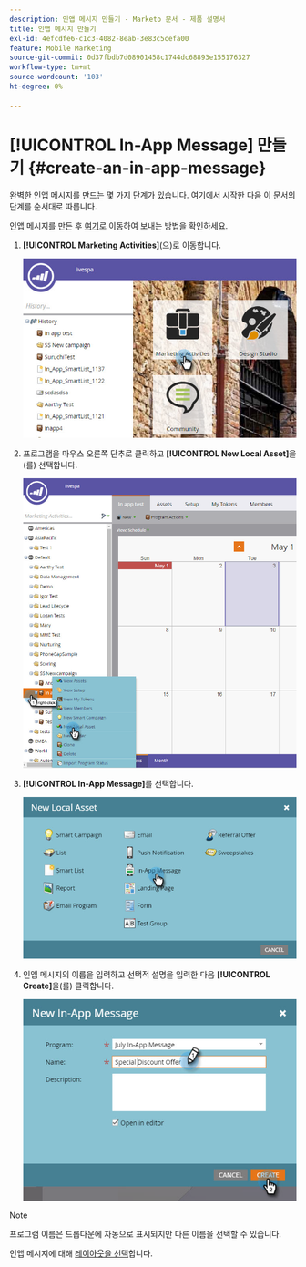 ```yaml
---
description: 인앱 메시지 만들기 - Marketo 문서 - 제품 설명서
title: 인앱 메시지 만들기
exl-id: 4efcdfe6-c1c3-4082-8eab-3e83c5cefa00
feature: Mobile Marketing
source-git-commit: 0d37fbdb7d08901458c1744dc68893e155176327
workflow-type: tm+mt
source-wordcount: '103'
ht-degree: 0%

---
```


# [!UICONTROL In-App Message] 만들기 {#create-an-in-app-message}

완벽한 인앱 메시지를 만드는 몇 가지 단계가 있습니다. 여기에서 시작한 다음 이 문서의 단계를 순서대로 따릅니다.

인앱 메시지를 만든 후 [여기](/help/marketo/product-docs/mobile-marketing/in-app-messages/sending-your-in-app-message/send-your-in-app-message.md)로 이동하여 보내는 방법을 확인하세요.

1. **[!UICONTROL Marketing Activities]**(으)로 이동합니다.

   ![이미지 하나](/help/marketo/product-docs/mobile-marketing/in-app-messages/creating-in-app-messages/assets/create-an-in-app-message-1.png)

1. 프로그램을 마우스 오른쪽 단추로 클릭하고 **[!UICONTROL New Local Asset]**&#x200B;을(를) 선택합니다.

   ![이미지 2](/help/marketo/product-docs/mobile-marketing/in-app-messages/creating-in-app-messages/assets/create-an-in-app-message-2.png)

1. **[!UICONTROL In-App Message]**&#x200B;를 선택합니다.

   ![이미지 3](/help/marketo/product-docs/mobile-marketing/in-app-messages/creating-in-app-messages/assets/create-an-in-app-message-3.png)

1. 인앱 메시지의 이름을 입력하고 선택적 설명을 입력한 다음 **[!UICONTROL Create]**&#x200B;을(를) 클릭합니다.

   ![이미지 4](/help/marketo/product-docs/mobile-marketing/in-app-messages/creating-in-app-messages/assets/create-an-in-app-message-4.png)

>[!NOTE]
>
>프로그램 이름은 드롭다운에 자동으로 표시되지만 다른 이름을 선택할 수 있습니다.

인앱 메시지에 대해 [레이아웃을 선택](/help/marketo/product-docs/mobile-marketing/in-app-messages/creating-in-app-messages/choose-a-layout-for-your-in-app-message.md)합니다.
